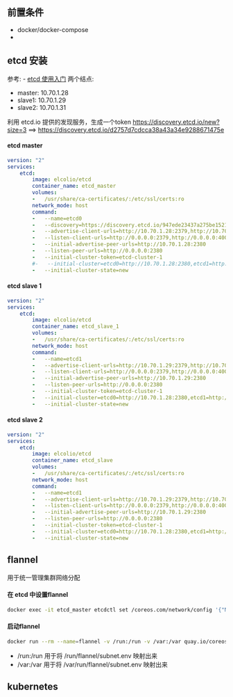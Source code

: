 ## 前置条件
* docker/docker-compose
* 


## etcd 安装
参考:
    - [etcd 使用入门](http://cizixs.com/2016/08/02/intro-to-etcd)
两个结点:
- master: 10.70.1.28
- slave1: 10.70.1.29
- slave2: 10.70.1.31

利用 etcd.io 提供的发现服务，生成一个token
https://discovery.etcd.io/new?size=3 ==> https://discovery.etcd.io/d2757d7cdcca38a43a34e9288671475e

#### etcd master
```yaml
version: "2"
services:
    etcd:
        image: elcolio/etcd
        container_name: etcd_master
        volumes:
        -   /usr/share/ca-certificates/:/etc/ssl/certs:ro
        network_mode: host
        command:
        -   --name=etcd0
        -   --discovery=https://discovery.etcd.io/947ede23437a275be1521fe46764c9e1
        -   --advertise-client-urls=http://10.70.1.28:2379,http://10.70.1.28:4001
        -   --listen-client-urls=http://0.0.0.0:2379,http://0.0.0.0:4001
        -   --initial-advertise-peer-urls=http://10.70.1.28:2380
        -   --listen-peer-urls=http://0.0.0.0:2380
        -   --initial-cluster-token=etcd-cluster-1
        #-   --initial-cluster=etcd0=http://10.70.1.28:2380,etcd1=http://10.70.1.29:2380
        -   --initial-cluster-state=new
```

#### etcd slave 1
```yaml
version: "2"
services:
    etcd:
        image: elcolio/etcd
        container_name: etcd_slave_1
        volumes:
        -   /usr/share/ca-certificates/:/etc/ssl/certs:ro
        network_mode: host
        command:
        -   --name=etcd1
        -   --advertise-client-urls=http://10.70.1.29:2379,http://10.70.1.29:4001
        -   --listen-client-urls=http://0.0.0.0:2379,http://0.0.0.0:4001
        -   --initial-advertise-peer-urls=http://10.70.1.29:2380
        -   --listen-peer-urls=http://0.0.0.0:2380
        -   --initial-cluster-token=etcd-cluster-1
        -   --initial-cluster=etcd0=http://10.70.1.28:2380,etcd1=http://10.70.1.29:2380
        -   --initial-cluster-state=new
```
#### etcd slave 2
```yaml
version: "2"
services:
    etcd:
        image: elcolio/etcd
        container_name: etcd_slave
        volumes:
        -   /usr/share/ca-certificates/:/etc/ssl/certs:ro
        network_mode: host
        command:
        -   --name=etcd1
        -   --advertise-client-urls=http://10.70.1.29:2379,http://10.70.1.29:4001
        -   --listen-client-urls=http://0.0.0.0:2379,http://0.0.0.0:4001
        -   --initial-advertise-peer-urls=http://10.70.1.29:2380
        -   --listen-peer-urls=http://0.0.0.0:2380
        -   --initial-cluster-token=etcd-cluster-1
        -   --initial-cluster=etcd0=http://10.70.1.28:2380,etcd1=http://10.70.1.29:2380
        -   --initial-cluster-state=new
```


## flannel
用于统一管理集群网络分配
#### 在 etcd 中设置flannel
```sh
docker exec -it etcd_master etcdctl set /coreos.com/network/config '{"Network":"10.1.0.0/16"}'
```

#### 启动flannel
```sh
docker run --rm --name=flannel -v /run:/run -v /var:/var quay.io/coreos/flannel:v0.7.1
```
* /run:/run 用于将 /run/flannel/subnet.env 映射出来
* /var:/var 用于将 /var/run/flannel/subnet.env 映射出来

## kubernetes

